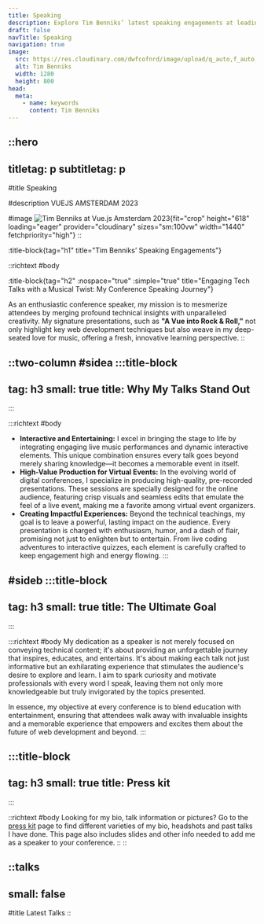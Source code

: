 ```yaml
---
title: Speaking
description: Explore Tim Benniks’ latest speaking engagements at leading tech conferences, covering Vue.js, and the future of web development with composable architectures.
draft: false
navTitle: Speaking
navigation: true
image:
  src: https://res.cloudinary.com/dwfcofnrd/image/upload/q_auto,f_auto,w_1280/Tim/tim_aug_2023.png
  alt: Tim Benniks
  width: 1280
  height: 800
head:
  meta:
    - name: keywords
      content: Tim Benniks
---
```


::hero
---
titletag: p
subtitletag: p
---
#title
Speaking

#description
VUEJS AMSTERDAM 2023

#image
![Tim Benniks at Vue.js Amsterdam 2023](https://res.cloudinary.com/dwfcofnrd/image/upload/v1677741136/Tim/332051017_2552795964930421_7872527921593081497_n.jpg){fit="crop" height="618" loading="eager" provider="cloudinary" sizes="sm:100vw" width="1440" fetchpriority="high"}
::

:title-block{tag="h1" title="Tim Benniks’ Speaking Engagements"} 

::richtext
#body

:title-block{tag="h2" :nospace="true" :simple="true" title="Engaging Tech Talks with a Musical Twist: My Conference Speaking Journey"} 

As an enthusiastic conference speaker, my mission is to mesmerize attendees by merging profound technical insights with unparalleled creativity. My signature presentations, such as **"A Vue into Rock & Roll,"** not only highlight key web development techniques but also weave in my deep-seated love for music, offering a fresh, innovative learning perspective.
::


::two-column
#sidea
  :::title-block
  ---
  tag: h3
  small: true
  title: Why My Talks Stand Out
  ---
  :::

  :::richtext
  #body
  * **Interactive and Entertaining:** I excel in bringing the stage to life by integrating engaging live music performances and dynamic interactive elements. This unique combination ensures every talk goes beyond merely sharing knowledge—it becomes a memorable event in itself.
  * **High-Value Production for Virtual Events:** In the evolving world of digital conferences, I specialize in producing high-quality, pre-recorded presentations. These sessions are specially designed for the online audience, featuring crisp visuals and seamless edits that emulate the feel of a live event, making me a favorite among virtual event organizers.
  * **Creating Impactful Experiences:** Beyond the technical teachings, my goal is to leave a powerful, lasting impact on the audience. Every presentation is charged with enthusiasm, humor, and a dash of flair, promising not just to enlighten but to entertain. From live coding adventures to interactive quizzes, each element is carefully crafted to keep engagement high and energy flowing.
  :::

#sideb
  :::title-block
  ---
  tag: h3
  small: true
  title: The Ultimate Goal
  ---
  :::

  :::richtext
  #body
  My dedication as a speaker is not merely focused on conveying technical content; it's about providing an unforgettable journey that inspires, educates, and entertains. It's about making each talk not just informative but an exhilarating experience that stimulates the audience's desire to explore and learn. I aim to spark curiosity and motivate professionals with every word I speak, leaving them not only more knowledgeable but truly invigorated by the topics presented.

  In essence, my objective at every conference is to blend education with entertainment, ensuring that attendees walk away with invaluable insights and a memorable experience that empowers and excites them about the future of web development and beyond.
  :::

  :::title-block
  ---
  tag: h3
  small: true
  title: Press kit
  ---
  :::

  ::richtext
  #body
  Looking for my bio, talk information or pictures? Go to the [press kit](/presskit) page to find different varieties of my bio, headshots and past talks I have done. This page also includes slides and other info needed to add me as a speaker to your conference.
  ::
::

::talks
---
small: false
---
#title
Latest Talks
::
